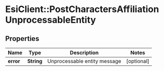 # EsiClient::PostCharactersAffiliationUnprocessableEntity

## Properties
Name | Type | Description | Notes
------------ | ------------- | ------------- | -------------
**error** | **String** | Unprocessable entity message | [optional] 


